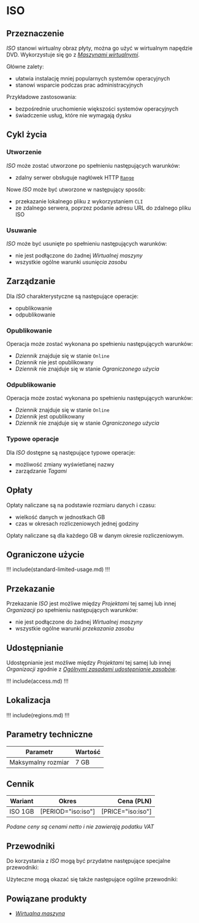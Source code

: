 # ISO

## Przeznaczenie

*ISO* stanowi wirtualny obraz płyty, można go użyć w wirtualnym napędzie DVD. Wykorzystuje się go z *[Maszynami wirtualnymi](/resource/compute/virtual-machine.md)*.

Główne zalety:

 * ułatwia instalację mniej popularnych systemów operacyjnych
 * stanowi wsparcie podczas prac administracyjnych

Przykładowe zastosowania:

 * bezpośrednie uruchomienie większości systemów operacyjnych
 * świadczenie usług, które nie wymagają dysku

## Cykl życia

### Utworzenie

*ISO* może zostać utworzone po spełnieniu następujących warunków:

 * zdalny serwer obsługuje nagłówek HTTP [`Range`](https://tools.ietf.org/html/rfc7233)

Nowe *ISO* może być utworzone w następujący sposób:

 * przekazanie lokalnego pliku z wykorzystaniem `CLI`
 * ze zdalnego serwera, poprzez podanie adresu URL do zdalnego pliku ISO

### Usuwanie

*ISO* może być usunięte po spełnieniu następujących warunków:

 * nie jest podłączone do żadnej *Wirtualnej maszyny*
 * wszystkie ogólne warunki *usunięcia zasobu*

## Zarządzanie

Dla *ISO* charakterystyczne są następujące operacje:

 * opublikowanie
 * odpublikowanie

### Opublikowanie

Operacja może zostać wykonana po spełnieniu następujących warunków:

 * *Dziennik* znajduje się w stanie ```Online```
 * *Dziennik* nie jest opublikowany
 * *Dziennik* nie znajduje się w stanie *Ograniczonego użycia*

### Odpublikowanie

Operacja może zostać wykonana po spełnieniu następujących warunków:

 * *Dziennik* znajduje się w stanie ```Online```
 * *Dziennik* jest opublikowany
 * *Dziennik* nie znajduje się w stanie *Ograniczonego użycia*

### Typowe operacje

Dla *ISO* dostępne są następujące typowe operacje:

 * możliwość zmiany wyświetlanej nazwy
 * zarządzanie *Tagami*

## Opłaty

Opłaty naliczane są na podstawie rozmiaru danych i czasu:

 * wielkość danych w jednostkach GB
 * czas w okresach rozliczeniowych jednej godziny

Opłaty naliczane są dla każdego GB w danym okresie rozliczeniowym.

## Ograniczone użycie

!!! include(standard-limited-usage.md) !!!

## Przekazanie

Przekazanie *ISO* jest możliwe między *Projektami* tej samej lub innej *Organizacji* po spełnieniu następujących warunków:

 * nie jest podłączone do żadnej *Wirtualnej maszyny*
 * wszystkie ogólne warunki *przekazania zasobu*

## Udostępnianie

Udostępnianie jest możliwe między *Projektami* tej samej lub innej *Organizacji* zgodnie z *[Ogólnymi zasadami udostępnianie zasobów](/platform/resource.md)*.

!!! include(access.md) !!!

## Lokalizacja

!!! include(regions.md) !!!

## Parametry techniczne

Parametr           | Wartość
------------------ | ---
Maksymalny rozmiar | 7 GB

## Cennik

Wariant | Okres              | Cena (PLN)
------- | :----------------: | ---------:
ISO 1GB | [PERIOD="iso:iso"] | [PRICE="iso:iso"]

*Podane ceny są cenami netto i nie zawierają podatku VAT*

## Przewodniki

Do korzystania z *ISO* mogą być przydatne następujące specjalne przewodniki:

<PageList path_re="guide/storage/iso/"/>

Użyteczne mogą okazać się także następujące ogólne przewodniki:

<PageList path_re="guide/resource/"/>

## Powiązane produkty

 * *[Wirtualna maszyna](/resource/compute/virtual-machine.md)*